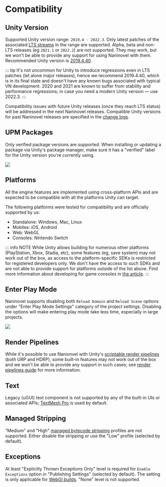 # Compatibility

## Unity Version

Supported Unity version range: `2019.4 - 2022.3`. Only latest patches of the associated [LTS streams](https://unity.com/releases/lts-vs-tech-stream) in the range are supported. Alpha, beta and non-LTS releases (eg `2021.1` or `2022.2`) are not supported. They may work, but we won't be able to provide any support for using Naninovel with them. Recommended Unity version is [2019.4.40](https://unity3d.com/unity/whats-new/2019.4.40).

::: tip
It's not uncommon for Unity to introduce regressions even in LTS patches (let alone major releases), hence we recommend 2019.4.40, which is in its final state and doesn't have any known bugs associated with typical VN development. 2020 and 2021 are known to suffer from stability and performance regressions; in case you need a modern Unity version — use 2022.3.
:::

Compatibility issues with future Unity releases (once they reach LTS status) will be addressed in the next Naninovel releases. Compatible Unity versions for past Naninovel releases are specified in the [change logs](https://github.com/Naninovel/Documentation/releases).

## UPM Packages

Only verified package versions are supported. When installing or updating a package via Unity's package manager, make sure it has a "verified" label for the Unity version you're currently using.

![](https://i.gyazo.com/a06f8b0cefff2fc5e578c60cae4ed33f.png)

## Platforms

All the engine features are implemented using cross-platform APIs and are expected to be compatible with all the platforms Unity can target.

The following platforms were tested for compatibility and are officially supported by us:
* Standalone: Windows, Mac, Linux
* Mobiles: iOS, Android
* Web: WebGL
* Consoles: Nintendo Switch

::: info NOTE
While Unity allows building for numerous other platforms (PlayStation, Xbox, Stadia, etc), some features (eg, save system) may not work out of the box, as access to the platform-specific SDKs is restricted for registered developers only. We don't have the access to such SDKs and are not able to provide support for platforms outside of the list above. Find more information about developing for game consoles in [the article](https://unity.com/how-to/develop-console-video-games-unity).
:::

## Enter Play Mode

Naninovel supports disabling both `Reload Domain` and `Reload Scene` options under "Enter Play Mode Settings" category of the project settings. Disabling the options will make entering play mode take less time, especially in large projects.

![](https://i.gyazo.com/dd0a3037a0bca8b73608ecc7b71c3982.png)

## Render Pipelines

While it's possible to use Nanionvel with Unity's [scriptable render pipelines](https://docs.unity3d.com/Manual/render-pipelines.html) (both URP and HDRP), some built-in features may not work out of the box and we won't be able to provide any support in such cases; see [render pipelines guide](/guide/render-pipelines) for more information.

## Text

Legacy (uGUI) text component is not supported by any of the built-in UIs or associated APIs; [TextMesh Pro](https://docs.unity3d.com/Manual/com.unity.textmeshpro.html) is used by default.

## Managed Stripping

"Medium" and "High" [managed bytecode stripping](https://docs.unity3d.com/Manual/ManagedCodeStripping.html) profiles are not supported. Either disable the stripping or use the "Low" profile (selected by default).

## Exceptions

At least "Explicitly Thrown Exceptions Only" level is required for `Enable Exceptions` option in "Publishing Settings" (selected by default). The setting is only applicable for [WebGl builds](https://docs.unity3d.com/Manual/webgl-building). "None" level is not supported.
